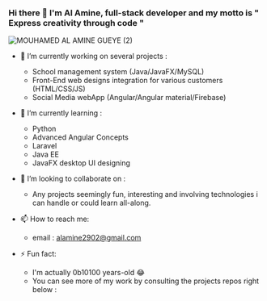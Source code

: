 ### Hi there 👋 I'm Al Amine, full-stack developer and my motto is " Express creativity through code "


![MOUHAMED AL AMINE GUEYE (2)](https://user-images.githubusercontent.com/82777228/216361909-f48bd58c-94dc-40d1-a8a4-39b9a3549e0e.png)


<!--
**AlAmine-dot/AlAmine-dot** is a ✨ _special_ ✨ repository because its `README.md` (this file) appears on your GitHub profile.

Here are some ideas to get you started:
-->


- 🔭 I’m currently working on several projects :

    - School management system (Java/JavaFX/MySQL)
    - Front-End web designs integration for various customers (HTML/CSS/JS)
    - Social Media webApp (Angular/Angular material/Firebase)

- 🌱 I’m currently learning :

    - Python
    - Advanced Angular Concepts
    - Laravel
    - Java EE
    - JavaFX desktop UI designing

- 👯 I’m looking to collaborate on :

    - Any projects seemingly fun, interesting and involving technologies i can handle or could learn all-along.

- 📫 How to reach me:

    - email : alamine2902@gmail.com

- ⚡ Fun fact: 

    - I'm actually 0b10100 years-old 😂
    - You can see more of my work by consulting the projects repos right below :


